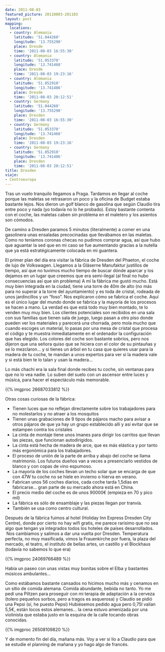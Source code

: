 ```yaml
---
date: 2011-08-03
featured_picture: 20110803-201103
layout: post
mapping:
  locations:
  - country: Alemania
    latitude: '51.044260'
    longitude: '13.755290'
    place: Dresde
    time: '2011-08-03 16:55:30'
  - country: Alemania
    latitude: '51.053370'
    longitude: '13.741468'
    place: Dresde
    time: '2011-08-03 19:23:16'
  - country: Alemania
    latitude: '51.052910'
    longitude: '13.741486'
    place: Dresde
    time: '2011-08-03 20:12:51'
  - country: Germany
    latitude: '51.044260'
    longitude: '13.755290'
    place: Dresden
    time: '2011-08-03 16:55:30'
  - country: Germany
    latitude: '51.053370'
    longitude: '13.741468'
    place: Dresden
    time: '2011-08-03 19:23:16'
  - country: Germany
    latitude: '51.052910'
    longitude: '13.741486'
    place: Dresden
    time: '2011-08-03 20:12:51'
title: Dresden
viaje:
- Centroeuropa
---
```


Tras un vuelo tranquilo llegamos a Praga. Tardamos en llegar al coche porque las maletas se retrasaron un poco y la oficina de Budget estaba bastante lejos. Nos dieron un golf blanco de gasolina que según Claudio tira entre poco y nada (yo todavía no lo he probado). Estoy bastante contenta con el coche, las maletas caben sin problema en el maletero y los asientos son cómodos.

De camino a Dresden paramos 5 minutos (literalmente) a comer en una gasolinera unas ensaladas precocinadas que llevábamos en las maletas. Como no teníamos coronas checas no pudimos comprar agua, así que hubo que aguantar la sed que en mi caso se fue aumentando gracias a la nutella que ya está estratégicamente colocada en mi guantera.

El primer plan del día era visitar la fábrica de Dresden del Phaeton, el coche de lujo de Volkswagen. Llegamos a la Gläserne Manufaktur justillos de tiempo, así que no tuvimos mucho tiempo de buscar dónde aparcar y los dejamos en un lugar que creemos que era semi-ilegal (al final no hubo consecuencias así que sin problema) A mí la fábrica me gustó mucho. Está muy bien integrada en la ciudad, tiene una torre de 40m de alto (no más para no superar a la torre del ayuntamiento) y es toda de cristal, rodeada de unos jardincillos y un “foso”. Nos explicaron cómo se fabrica el coche. Aquí es el único lugar del mundo donde se fabrica y la mayoría de los procesos se hacen a mano. La verdad es que está todo muy bien montado, te lo venden muy muy bien. Los clientes potenciales son recibidos en una sala con sus familias que tienen sala de juego, luego pasan a otro piso donde pueden ver los materiales y parecerá una chorrada, pero mola mucho que cuando escoges un material, lo pasas por una mesa de cristal que procesa el código y te muestra inmediatamente en el ordenador la configuración que has elegido. Los colores del coche son bastante sobrios, pero nos dijeron que una señora quiso que se hiciera con el color de su pintauñas y se lo mezclaron... y si tienes un árbol en tu casa que quieres usar para la madera de tu coche, te mandan a unos expertos para ver si la madera vale y si está bien te lo talan y usan la madera...

Lo más chachi era la sala final donde recibes tu coche, sin ventanas para que no lo vea nadie. Lo suben del suelo con un ascensor entre luces y música, para hacer el espectáculo más memorable.

{{% imgproc 26687033812 %}}

Otras cosas curiosas de la fábrica:

- Tienen luces que no reflejan directamente sobre los trabajadores para no molestarlos y no atraer a los mosquitos
- Tienen unas grabaciones de 9 tipos de pájaros macho para avisar a otros pájaros de que ya hay un grupo establecido allí y así evitar que se estampen contra los cristales
- La cinta de montaje tiene unos imanes para dirigir los carritos que llevan las piezas, que funcionan autodirigidos.
- La cinta está hecha de madera de arce, que es más elástica y por tanto más ergonómica para los trabajadores.
- El proceso de unión de la parte de arriba y abajo del coche se llama matrimonio. Los futuros dueños van a veces a presenciarlo vestidos de blanco y con copas de vino espumoso.
- La mayoría de los coches llevan un techo solar que se encarga de que con 47W tu coche no se hiele en invierno o hierva en verano.
- Fabrican unos 56 coches diarios, cada coche tarda 1,5días en fabricarse... gran parte de su mercado ahora está en China.
- El precio medio del coche es de unos 90000€ (empieza en 70 y pico mil)
- La fábrica es sólo de ensamblaje y las piezas llegan por tranvía.
- También se usa como centro cultural.

Después de la fábrica fuimos al hotel (Holiday Inn Express Dresden City Centre), donde por cierto no hay wifi gratis, me parece rarísimo que no sea algo que tengan ya integrados todos los hoteles de países desarrollados.  Nos cambiamos y salimos a dar una vuelta por Dresden. Temperatura perfecta, no muy masificada, vimos la Frauenkirche por fuera, la plaza del mercado, el teatro, el instituto de bellas artes, un castillo y el Blockhaus (todavía no sabemos lo que era)

{{% imgproc 24069766489 %}}

Había un paseo con unas vistas muy bonitas sobre el Elba y bastantes músicos ambulantes...

Como estábamos bastante cansados no hicimos mucho más y cenamos en un sitio de comida alemana. Comida abundante, bebida no tanto. Yo me pedí una Piltzen para proseguir con mi terapia de adaptación a la cerveza (tolero pequeños sorbos, pero a tragos es asquerosa) y Claudio se pidió una Pepsi (sí, he puesto Pepsi) Hubiésemos pedido agua pero 0,75l valían 5,5€, están locos estos alemanes... la cena estuvo amenizada por una violinista que estaba justo en la esquina de la calle tocando obras conocidas.

{{% imgproc 26508109820 %}}

Y de momento fin del día, mañana más. Voy a ver si lío a Claudio para que se estudie el planning de mañana y yo hago algo de francés.